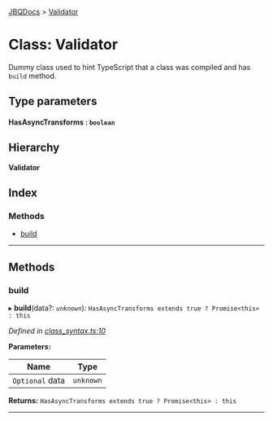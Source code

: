 [JBQDocs](../README.md) > [Validator](../classes/validator.md)

# Class: Validator

Dummy class used to hint TypeScript that a class was compiled and has `build` method.

## Type parameters
#### HasAsyncTransforms :  `boolean`
## Hierarchy

**Validator**

## Index

### Methods

* [build](validator.md#build)

---

## Methods

<a id="build"></a>

###  build

▸ **build**(data?: *`unknown`*): `HasAsyncTransforms extends true ? Promise<this> : this`

*Defined in [class_syntax.ts:10](https://github.com/krnik/vjs-validator/blob/4b489fe/src/class_syntax.ts#L10)*

**Parameters:**

| Name | Type |
| ------ | ------ |
| `Optional` data | `unknown` |

**Returns:** `HasAsyncTransforms extends true ? Promise<this> : this`

___

